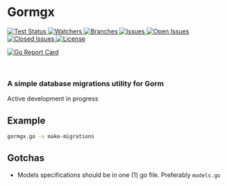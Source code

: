 # Gormgx

<a href="https://github.com/kineticengines/gormgx/actions?query=workflow%3ATests+branch%3Amain">
    <img src="https://github.com/kineticengines/gormgx/workflows/Tests/badge.svg" alt="Test Status" />
</a>

<a href="https://badgen.net/github/watchers/kineticengines/gormgx">
    <img src="https://badgen.net/github/watchers/kineticengines/gormgx" alt="Watchers"/>
</a>

<a href="https://badgen.net/github/branches/kineticengines/gormgx">
    <img src="https://badgen.net/github/branches/kineticengines/gormgx" alt="Branches" />
</a>

<a href="https://badgen.net/github/issues/kineticengines/gormgx">
    <img src="https://badgen.net/github/issues/kineticengines/gormgx" alt="Issues" />
</a>

<a href="https://badgen.net/github/open-issues/kineticengines/gormgx">
    <img src="https://badgen.net/github/open-issues/kineticengines/gormgx" alt="Open Issues" />
</a>

<a href="https://badgen.net/github/closed-issues/kineticengines/gormgx">
    <img src="https://badgen.net/github/closed-issues/kineticengines/gormgx" alt="Closed Issues" />
</a>

<a href="https://badgen.net/github/license/kineticengines/gormgx">
    <img src="https://badgen.net/github/license/kineticengines/gormgx" alt="License" />
</a>

[![Go Report Card](https://goreportcard.com/badge/github.com/kineticengines/gormgx)](https://goreportcard.com/report/github.com/kineticengines/gormgx)

<br>

### A simple database migrations utility for Gorm

Active development in progress

## Example

```sh
gormgx.go -v make-migrations
```

## Gotchas

- Models specifications should be in one (1) go file. Preferably `models.go`
